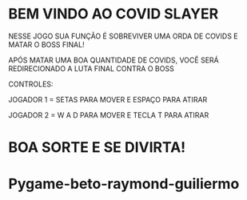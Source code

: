 # BEM VINDO AO COVID SLAYER
 NESSE JOGO SUA FUNÇÃO É SOBREVIVER UMA ORDA DE COVIDS E MATAR O BOSS FINAL!
 
 APÓS MATAR UMA BOA QUANTIDADE DE COVIDS, VOCÊ SERÁ REDIRECIONADO A LUTA FINAL CONTRA O BOSS
 
 CONTROLES:
 
 JOGADOR 1 = SETAS PARA MOVER E ESPAÇO  PARA ATIRAR
 
 JOGADOR 2 = W A D PARA MOVER E TECLA T PARA ATIRAR
# BOA SORTE E SE DIVIRTA!

# Pygame-beto-raymond-guiliermo
